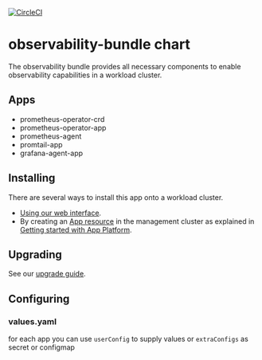 [![CircleCI](https://dl.circleci.com/status-badge/img/gh/giantswarm/observability-bundle/tree/main.svg?style=svg)](https://dl.circleci.com/status-badge/redirect/gh/giantswarm/observability-bundle/tree/main)

# observability-bundle chart

The observability bundle provides all necessary components to enable observability capabilities in a workload cluster.

## Apps

* prometheus-operator-crd
* prometheus-operator-app
* prometheus-agent
* promtail-app
* grafana-agent-app

## Installing

There are several ways to install this app onto a workload cluster.

- [Using our web interface](https://docs.giantswarm.io/ui-api/web/app-platform/#installing-an-app).
- By creating an [App resource](https://docs.giantswarm.io/ui-api/management-api/crd/apps.application.giantswarm.io/) in the management cluster as explained in [Getting started with App Platform](https://docs.giantswarm.io/app-platform/getting-started/).

## Upgrading

See our [upgrade guide](./docs/upgrade.yaml).

## Configuring

### values.yaml

for each app you can use `userConfig` to supply values
or `extraConfigs` as secret or configmap

